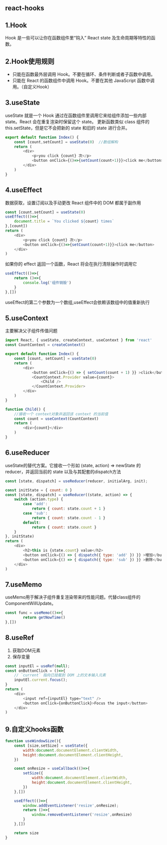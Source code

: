 ## react-hooks

## 1.Hook
Hook 是一些可以让你在函数组件里“钩入” React state 及生命周期等特性的函数。

## 2.Hook使用规则

* 只能在函数最外层调用 Hook。不要在循环、条件判断或者子函数中调用。
* 只能在 React 的函数组件中调用 Hook。不要在其他 JavaScript 函数中调用。（自定义Hook）

## 3.useState

useState 就是一个 Hook
通过在函数组件里调用它来给组件添加一些内部 state。React 会在重复渲染时保留这个 state。
更新函数类似 class 组件的 this.setState，但是它不会把新的 state 和旧的 state 进行合并。
```javascript
export default function Index() {
    const [count,setCount] = useState(0)  //数组解构
    return (
        <div>
            <p>you click {count} 次</p>
            <button onClick={()=>{setCount(count+1)}}>click me</button>
        </div>
    )
}
```

## 4.useEffect
数据获取，设置订阅以及手动更改 React 组件中的 DOM 都属于副作用

```javascript
const [count,setCount] = useState(0)
useEffect(()=>{
    document.title = `You clicked ${count} times`
},[count])
return (
    <div>
        <p>you click {count} 次</p>
        <button onClick={()=>{setCount(count+1)}}>click me</button>
    </div>
)
```

如果你的 effect 返回一个函数，React 将会在执行清除操作时调用它
```javascript
useEffect(()=>{
    return ()=>{
        console.log('组件销毁')
    }
},[])
```

useEffect的第二个参数为一个数组,useEffect会依赖该数组中的值重新执行


## 5.useContext
主要解决父子组件传值问题
```javascript
import React, { useState, createContext, useContext } from 'react'
const CountContext = createContext()

export default function Index() {
    const [count, setCount] = useState(0)
    return (
        <div>
            <button onClick={() => { setCount(count + 1) }} >click</button>
            <CountContext.Provider value={count}>
                <Child />
            </CountContext.Provider>
        </div>
    )
}

function Child() {
    //接收一个 context对象并返回该 context 的当前值
    const count = useContext(CountContext)
    return (
        <div>{count}</div>
    )
}

```

## 6.useReducer
useState的替代方案。它接收一个形如 (state, action) => newState 的 reducer，并返回当前的 state 以及与其配套的dispatch方法

```javascript
const [state, dispatch] = useReducer(reducer, initialArg, init);
```

```javascript
const initState = { count: 0 }
const [state, dispatch] = useReducer((state, action) => {
    switch (action.type) {
        case 'add':
            return { count: state.count + 1 }
        case 'sub':
            return { count: state.count - 1 }
        default:
            return { count: state.count }
    }
}, initState)
return (
    <div>
        <h2>this is {state.count} value</h2>
        <button onClick={() => { dispatch({ type: 'add' }) }} >增加</button>
        <button onClick={() => { dispatch({ type: 'sub' }) }} >删除</button>
    </div>
)
```


## 7.useMemo
useMemo用于解决子组件重复渲染带来的性能问题。代替class组件的ComponentWillUpdate。
```javascript
const func = useMemo(()=>{
        return getNowTime()
},[])
```

## 8.useRef
1. 获取DOM元素
2. 保存变量
```javascript
const inputEl = useRef(null);
const onButtonClick = ()=>{
    // `current` 指向已挂载到 DOM 上的文本输入元素
    inputEl.current.focus();
}
return (
    <div>
        <input ref={inputEl} type="text" />
        <button onClick={onButtonClick}>Focus the input</button>
    </div>
)
```

## 9.自定义hooks函数
```javascript
function useWindowSize(){
    const [size,setSize] = useState({
        width:document.documentElement.clientWidth,
        height:document.documentElement.clientHeight,
    })

    const onResize = useCallback(()=>{
        setSize({
            width:document.documentElement.clientWidth,
            height:document.documentElement.clientHeight,
        })
    },[])

    useEffect(()=>{
        window.addEventListener('resize',onResize);
        return ()=>{
            window.removeEventListener('resize',onResize)
        }
    },[])

    return size
}
```
